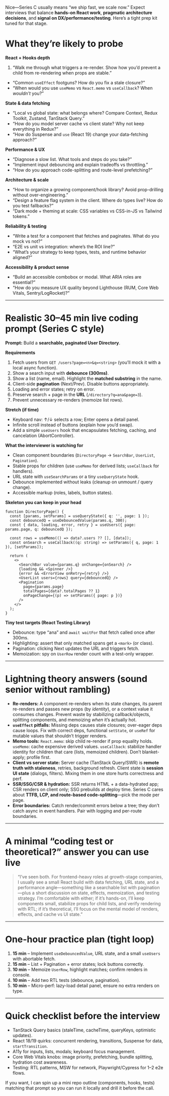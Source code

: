 Nice—Series C usually means “we ship fast, we scale now.” Expect interviews that balance **hands-on React work**, **pragmatic architecture decisions**, and **signal on DX/performance/testing**. Here’s a tight prep kit tuned for that stage.

# What they’re likely to probe

**React + Hooks depth**

1.  “Walk me through what triggers a re-render. Show how you’d prevent a child from re-rendering when props are stable.”
* “Common `useEffect` footguns? How do you fix a stale closure?”
* “When would you use `useMemo` vs `React.memo` vs `useCallback`? When *wouldn’t* you?”

**State & data fetching**

* “Local vs global state: what belongs where? Compare Context, Redux Toolkit, Zustand, TanStack Query.”
* “How do you model server cache vs client state? Why not keep everything in Redux?”
* “How do Suspense and `use` (React 19) change your data-fetching approach?”

**Performance & UX**

* “Diagnose a slow list. What tools and steps do you take?”
* “Implement input debouncing and explain tradeoffs vs throttling.”
* “How do you approach code-splitting and route-level prefetching?”

**Architecture & scale**

* “How to organize a growing component/hook library? Avoid prop-drilling without over-engineering.”
* “Design a feature flag system in the client. Where do types live? How do you test fallbacks?”
* “Dark mode + theming at scale: CSS variables vs CSS-in-JS vs Tailwind tokens.”

**Reliability & testing**

* “Write a test for a component that fetches and paginates. What do you mock vs not?”
* “E2E vs unit vs integration: where’s the ROI line?”
* “What’s your strategy to keep types, tests, and runtime behavior aligned?”

**Accessibility & product sense**

* “Build an accessible combobox or modal. What ARIA roles are essential?”
* “How do you measure UX quality beyond Lighthouse (RUM, Core Web Vitals, Sentry/LogRocket)?”

---

# Realistic 30–45 min live coding prompt (Series C style)

**Prompt:**
Build a **searchable, paginated User Directory**.

**Requirements**

1. Fetch users from `GET /users?page=<n>&q=<string>` (you’ll mock it with a local async function).
2. Show a search input with **debounce (300ms)**.
3. Show a list (name, email). Highlight the **matched substring** in the name.
4. Client-side **pagination** (Next/Prev). Disable buttons appropriately.
5. Loading and error states; retry on error.
6. Preserve search + page in the **URL** (`/directory?q=ana&page=3`).
7. Prevent unnecessary re-renders (memoize list rows).

**Stretch (if time)**

* Keyboard nav: ↑/↓ selects a row; Enter opens a detail panel.
* Infinite scroll instead of buttons (explain how you’d swap).
* Add a simple `useUsers` hook that encapsulates fetching, caching, and cancelation (AbortController).

**What the interviewer is watching for**

* Clean component boundaries (`DirectoryPage` → `SearchBar`, `UserList`, `Pagination`).
* Stable props for children (use `useMemo` for derived lists; `useCallback` for handlers).
* URL state with `useSearchParams` or a tiny `useQueryState` hook.
* Debounce implemented without leaks (cleanup on unmount / query change).
* Accessible markup (roles, labels, button states).

**Skeleton you can keep in your head**

```tsx
function DirectoryPage() {
  const [params, setParams] = useQueryState({ q: '', page: 1 });
  const debouncedQ = useDebouncedValue(params.q, 300);
  const { data, loading, error, retry } = useUsers({ page: params.page, q: debouncedQ });

  const rows = useMemo(() => data?.users ?? [], [data]);
  const onSearch = useCallback((q: string) => setParams({ q, page: 1 }), [setParams]);

  return (
    <>
      <SearchBar value={params.q} onChange={onSearch} />
      {loading && <Spinner />}
      {error && <ErrorView onRetry={retry} />}
      <UserList users={rows} query={debouncedQ} />
      <Pagination
        page={params.page}
        totalPages={data?.totalPages ?? 1}
        onPageChange={(p) => setParams({ page: p })}
      />
    </>
  );
}
```

**Tiny test targets (React Testing Library)**

* Debounce: type “ana” and `await waitFor` that fetch called once after 300ms.
* Highlighting: assert that only matched spans get a `<mark>` (or class).
* Pagination: clicking Next updates the URL and triggers fetch.
* Memoization: spy on `UserRow` render count with a test-only wrapper.

---

# Lightning theory answers (sound senior without rambling)

* **Re-renders:** A component re-renders when its state changes, its parent re-renders and passes new props (by *identity*), or a context value it consumes changes. Prevent waste by stabilizing callback/objects, splitting components, and memoizing *when* it’s actually hot.
* **`useEffect` pitfalls:** Missing deps causes stale closures; over-eager deps cause loops. Fix with correct deps, functional `setState`, or `useRef` for mutable values that shouldn’t trigger renders.
* **Memo tools:**
  `React.memo`: skip child re-render if prop equality holds.
  `useMemo`: cache expensive derived values.
  `useCallback`: stabilize handler identity for children that care (lists, memoized children).
  Don’t blanket-apply; profile first.
* **Client vs server state:** Server cache (TanStack Query/SWR) is **remote truth with staleness**, retries, background refresh. Client state is **session UI state** (dialogs, filters). Mixing them in one store hurts correctness and perf.
* **SSR/SSG/CSR & hydration:** SSR returns HTML + a data-hydrated app; CSR renders on client only; SSG prebuilds at deploy time. Series C cares about **TTFB, LCP, and route-based code-splitting**—pick the mode per page.
* **Error boundaries:** Catch render/commit errors below a tree; they don’t catch async in event handlers. Pair with logging and per-route boundaries.

---

# A minimal “coding test or theoretical?” answer you can use live

> “I’ve seen both. For frontend-heavy roles at growth-stage companies, I usually see a small React build with data fetching, URL state, and a performance angle—something like a searchable list with pagination—plus a short discussion on state, effects, memoization, and testing strategy. I’m comfortable with either; if it’s hands-on, I’ll keep components small, stabilize props for child lists, and verify rendering with RTL; if it’s theoretical, I’ll focus on the mental model of renders, effects, and cache vs UI state.”

---

# One-hour practice plan (tight loop)

1. **15 min** – Implement `useDebouncedValue`, URL state, and a small `useUsers` with abortable fetch.
2. **15 min** – List + Pagination + error states; lock buttons correctly.
3. **10 min** – Memoize `UserRow`, highlight matches; confirm renders in console.
4. **10 min** – Add two RTL tests (debounce, pagination).
5. **10 min** – Micro-perf: lazy-load detail panel, ensure no extra renders on type.

---

# Quick checklist before the interview

* TanStack Query basics (staleTime, cacheTime, queryKeys, optimistic updates).
* React 18/19 quirks: concurrent rendering, transitions, Suspense for data, `startTransition`.
* A11y for inputs, lists, modals; keyboard focus management.
* Core Web Vitals knobs: image priority, prefetching, bundle splitting, hydration cost awareness.
* Testing: RTL patterns, MSW for network, Playwright/Cypress for 1–2 e2e flows.

If you want, I can spin up a mini repo outline (components, hooks, tests) matching that prompt so you can run it locally and drill it before the call.
